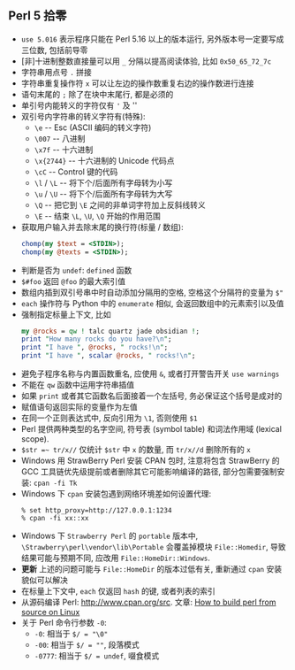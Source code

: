 ## Perl 5 拾零

- `use 5.016` 表示程序只能在 Perl 5.16 以上的版本运行,
  另外版本号一定要写成三位数, 包括前导零
- [非]十进制整数直接量可以用 `_` 分隔以提高阅读体验,
  比如 `0x50_65_72_7c`
- 字符串用点号 `.` 拼接
- 字符串重复操作符 `x` 可以让左边的操作数重复右边的操作数进行连接
- 语句末尾的 `;` 除了在块中末尾行, 都是必须的
- 单引号内能转义的字符仅有 `'` 及 '\'
- 双引号内字符串的转义字符有(特殊):
  - `\e` -- Esc (ASCII 编码的转义字符)
  - `\007` -- 八进制
  - `\x7f` -- 十六进制
  - `\x{2744}` -- 十六进制的 Unicode 代码点
  - `\cC` -- Control 键的代码
  - `\l` / `\L` -- 将下个/后面所有字母转为小写
  - `\u` / `\U` -- 将下个/后面所有字母转为大写
  - `\Q` -- 把它到 `\E` 之间的非单词字符加上反斜线转义
  - `\E` -- 结束 `\L`, `\U`, `\Q` 开始的作用范围
- 获取用户输入并去除末尾的换行符(标量 / 数组):
  ```perl
  chomp(my $text = <STDIN>);
  chomp(my @texts = <STDIN>);
  ```
- 判断是否为 `undef`: `defined` 函数
- `$#foo` 返回 `@foo` 的最大索引值
- 数组内插到双引号串中时自动添加分隔用的空格, 空格这个分隔符的变量为 `$"`
- `each` 操作符与 Python 中的 `enumerate` 相似, 会返回数组中的元素索引以及值
- 强制指定标量上下文, 比如
  ```perl
  my @rocks = qw ! talc quartz jade obsidian !;
  print "How many rocks do you have?\n";
  print "I have ", @rocks, " rocks!\n";
  print "I have ", scalar @rocks, " rocks!\n";
  ```
- 避免子程序名称与内置函数重名, 应使用 `&`, 或者打开警告开关 `use warnings`
- 不能在 `qw` 函数中运用字符串插值
- 如果 `print` 或者其它函数名后面接着一个左括号, 务必保证这个括号是成对的
- 赋值语句返回实际的变量作为左值
- 在同一个正则表达式中, 反向引用为 `\1`, 否则使用 `$1`
- Perl 提供两种类型的名字空间, 符号表 (symbol table) 和词法作用域
  (lexical scope).
- `$str =~ tr/x//` 仅统计 `$str` 中 `x` 的数量, 而 `tr/x//d` 删除所有的 `x`
- Windows 用 StrawBerry Perl 安装 CPAN 包时, 注意将包含 StrawBerry 的 GCC
  工具链优先级提前或者删除其它可能影响编译的路径,
  部分包需要强制安装: `cpan -fi Tk`
- Windows 下 `cpan` 安装包遇到网络环境差如何设置代理:
  ```
  % set http_proxy=http://127.0.0.1:1234
  % cpan -fi xx::xx
  ```
- Windows 下 `Strawberry Perl` 的 `portable` 版本中,
  `\Strawberry\perl\vendor\lib\Portable` 会覆盖掉模块 `File::Homedir`,
  导致结果可能与预期不同, 应改用 `File::HomeDir::Windows`.
- **更新** 上述的问题可能与 `File::HomeDir` 的版本过低有关,
  重新通过 `cpan` 安装貌似可以解决
- 在标量上下文中, `each` 仅返回 `hash` 的键, 或者列表的索引
- 从源码编译 Perl: http://www.cpan.org/src.
  文章: [How to build perl from source on Linux](https://perlmaven.com/how-to-build-perl-from-source-code)
- 关于 Perl 命令行参数 `-0`:
  - `-0`: 相当于 `$/ = "\0"`
  - `-00`: 相当于 `$/ = ""`, 段落模式
  - `-0777`: 相当于 `$/ = undef`, 啜食模式
